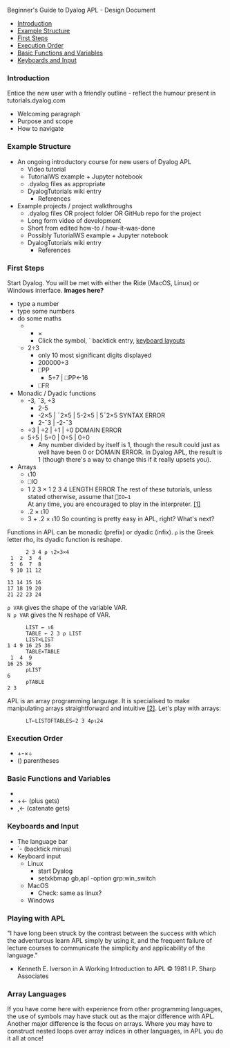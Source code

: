 Beginner's Guide to Dyalog APL - Design Document  
  
- [Introduction](#introduction)  
- [Example Structure](#example-structure)  
- [First Steps](#first-steps)  
- [Execution Order](#execution-order)  
- [Basic Functions and Variables](#basic-functions-and-variables)  
- [Keyboards and Input](#keyboards-and-input)  

### Introduction
Entice the new user with a friendly outline - reflect the humour present in tutorials.dyalog.com
- Welcoming paragraph
- Purpose and scope
- How to navigate

### Example Structure 
- An ongoing introductory course for new users of Dyalog APL
  - Video tutorial
  - TutorialWS example + Jupyter notebook
  - .dyalog files as appropriate
  - DyalogTutorials wiki entry
    - References
- Example projects / project walkthroughs
  - .dyalog files OR project folder OR GitHub repo for the project
  - Long form video of development
  - Short from edited how-to / how-it-was-done
  - Possibly TutorialWS example + Jupyter notebook
  - DyalogTutorials wiki entry
    - References

### First Steps
Start Dyalog. You will be met with either the Ride (MacOS, Linux) or Windows interface.
**Images here?**
- type a number
- type some numbers
- do some maths
  - + × 
    - Click the symbol, ` backtick entry, [keyboard layouts](#keyboards-and-input)
  - 2÷3
    - only 10 most significant digits displayed
    - 200000÷3
    - ⎕PP
      - 5÷7 | ⎕PP←16
    - ⎕FR
- Monadic / Dyadic functions
  - -3, ¯3, ÷3
    - 2-5
    - -2×5 | ¯2×5 | 5-2×5 | 5¯2×5
      SYNTAX ERROR
    - 2-¯3 | -2-¯3
  - ÷3 | ÷2 | ÷1 | ÷0
    DOMAIN ERROR
  - 5÷5 | 5÷0 | 0÷5 | 0÷0
    - Any number divided by itself is 1, though the result could just as well have been 0 or DOMAIN ERROR. In Dyalog APL, the result is 1 (though there's a way to change this if it really upsets you). 
- Arrays
  - ⍳10
  - ⎕IO
  - 1 2 3 × 1 2 3 4 
  LENGTH ERROR
The rest of these tutorials, unless stated otherwise, assume that ```⎕IO←1```  
At any time, you are encouraged to play in the interpreter. [[1]](#playing-with-apl)
  - .2 × ⍳10
  - 3 + .2 × ⍳10
So counting is pretty easy in APL, right? What's next?  

Functions in APL can be monadic (prefix) or dyadic (infix).
```⍴``` is the Greek letter rho, its dyadic function is reshape.
```APL
      2 3 4 ⍴ ⍳2×3×4
 1  2  3  4
 5  6  7  8
 9 10 11 12
           
13 14 15 16
17 18 19 20
21 22 23 24
```
```⍴ VAR``` gives the shape of the variable VAR.  
```N ⍴ VAR``` gives the N reshape of VAR.  
```APL
      LIST ← ⍳6
      TABLE ← 2 3 ⍴ LIST
      LIST×LIST
1 4 9 16 25 36
      TABLE×TABLE
 1  4  9
16 25 36
      ⍴LIST
6
      ⍴TABLE
2 3
```

APL is an array programming language. It is specialised to make manipulating arrays straightforward and intuitive [[2]](#Array-languages). Let's play with arrays:   
```APL
      LT←LISTOFTABLES←2 3 4⍴⍳24
```

### Execution Order
- +-×÷
- () parentheses

### Basic Functions and Variables
- 
- +← (plus gets)
- ,← (catenate gets)

### Keyboards and Input
- The language bar
- `- (backtick minus)
- Keyboard input
  - Linux
    - start Dyalog
    - setxkbmap gb,apl -option grp:win_switch
  - MacOS
    - Check: same as linux?
  - Windows

### Playing with APL
"I have long been struck by the contrast between the success with which the adventurous learn APL simply by using it, and the frequent failure of lecture courses to communicate the simplicity and applicability of the language."  
- Kenneth E. Iverson in A Working Introduction to APL © 1981 I.P. Sharp Associates

### Array Languages
If you have come here with experience from other programming languages, the use of symbols may have stuck out as the major difference with APL. Another major difference is the focus on arrays. Where you may have to construct nested loops over array indices in other languages, in APL you do it all at once!
